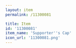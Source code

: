 ```yaml
---
layout: item
permalink: /11300081

title: Item
id: '11300081'
item_name: 'Supporter''s Cap'
icon_url: '11300081.png'
---
```

